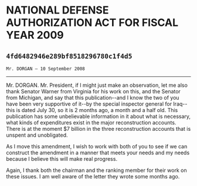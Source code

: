 # NATIONAL DEFENSE AUTHORIZATION ACT FOR FISCAL YEAR 2009
## `4fd6482946e289bf8518296780c1f4d5`
`Mr. DORGAN — 10 September 2008`

---


Mr. DORGAN. Mr. President, if I might just make an observation, let 
me also thank Senator Warner from Virginia for his work on this, and 
the Senator from Michigan, and say that this publication--and I know 
the two of you have been very supportive of it--by the special 
inspector general for Iraq--this is dated July 30, so it is 2 months 
ago, a month and a half old. This publication has some unbelievable 
information in it about what is necessary, what kinds of expenditures 
exist in the major reconstruction accounts. There is at the moment $7 
billion in the three reconstruction accounts that is unspent and 
unobligated.

As I move this amendment, I wish to work with both of you to see if 
we can construct the amendment in a manner that meets your needs and my 
needs because I believe this will make real progress.

Again, I thank both the chairman and the ranking member for their 
work on these issues. I am well aware of the letter they wrote some 
months ago.